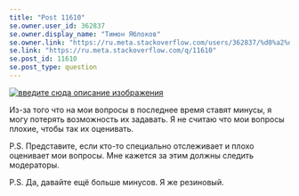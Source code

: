```yaml
---
title: "Post 11610"
se.owner.user_id: 362837
se.owner.display_name: "Тимон Яблоков"
se.owner.link: "https://ru.meta.stackoverflow.com/users/362837/%d0%a2%d0%b8%d0%bc%d0%be%d0%bd-%d0%af%d0%b1%d0%bb%d0%be%d0%ba%d0%be%d0%b2"
se.link: "https://ru.meta.stackoverflow.com/q/11610"
se.post_id: 11610
se.post_type: question
---
```

<p><a href="https://i.stack.imgur.com/oQILk.png" rel="nofollow noreferrer"><img src="https://i.stack.imgur.com/oQILk.png" alt="введите сюда описание изображения" /></a></p>
<p>Из-за того что на мои вопросы в последнее время ставят минусы, я могу потерять возможность их задавать. Я не считаю что мои вопросы плохие, чтобы так их оценивать.</p>
<p>P.S. Представите, если кто-то специально отслеживает и плохо оценивает мои вопросы. Мне кажется за этим должны следить модераторы.</p>
<p>P.S. Да, давайте ещё больше минусов. Я же резиновый.</p>
